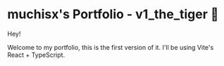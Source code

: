 # muchisx's Portfolio - v1_the_tiger 🐯

Hey!

Welcome to my portfolio, this is the first version of it. I'll be using Vite's React + TypeScript.
